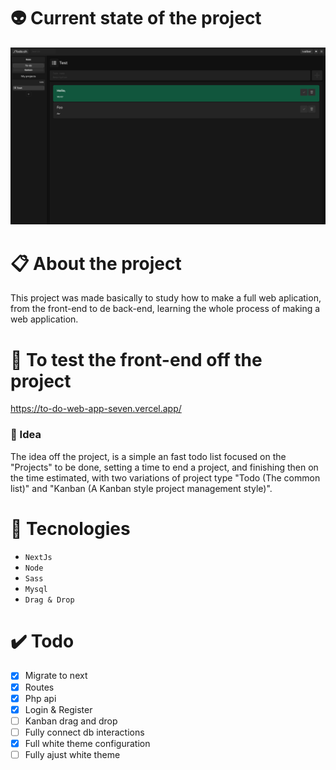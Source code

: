 # 👽 Current state of the project

<img src="./repo/project.png"></img>

# 📋 About the project

This project was made basically to study how to make a full web aplication, from the front-end to de back-end, learning the whole process of making a web application.

# 👾 To test the front-end off the project

https://to-do-web-app-seven.vercel.app/
### 🧠 Idea

The idea off the project, is a simple an fast todo list focused on the "Projects" to be done, setting a time to end a project, and finishing then on the time estimated, with two variations of project type "Todo (The common list)" and "Kanban (A Kanban style project management style)".

# 🤖 Tecnologies

- `NextJs`
- `Node`
- `Sass`
- `Mysql`
- `Drag & Drop`

# ✔️ Todo

- [x] Migrate to next
- [x] Routes
- [x] Php api 
- [x] Login & Register 
- [ ] Kanban drag and drop
- [ ] Fully connect db interactions
- [x] Full white theme configuration
- [ ] Fully ajust white theme
